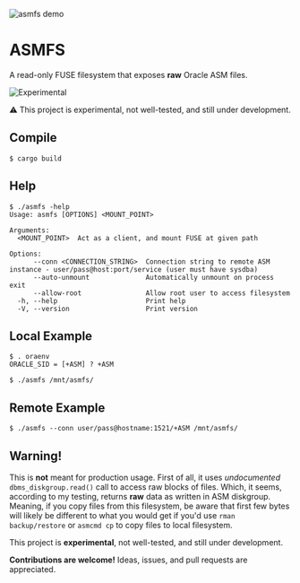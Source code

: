 ![asmfs demo](https://raw.githubusercontent.com/usrecnik/open-asmfs/master/docs/asmfs-demo.png)

# ASMFS

A read-only FUSE filesystem that exposes **raw** Oracle ASM files.

![Experimental](https://img.shields.io/badge/status-experimental-orange)

:warning: This project is experimental, not well-tested, and still under development.

## Compile

```
$ cargo build
```

## Help

```
$ ./asmfs -help
Usage: asmfs [OPTIONS] <MOUNT_POINT>

Arguments:
  <MOUNT_POINT>  Act as a client, and mount FUSE at given path

Options:
      --conn <CONNECTION_STRING>  Connection string to remote ASM instance - user/pass@host:port/service (user must have sysdba)
      --auto-unmount              Automatically unmount on process exit
      --allow-root                Allow root user to access filesystem
  -h, --help                      Print help
  -V, --version                   Print version
```

## Local Example

```
$ . oraenv
ORACLE_SID = [+ASM] ? +ASM

$ ./asmfs /mnt/asmfs/
```

## Remote Example

```
$ ./asmfs --conn user/pass@hostname:1521/+ASM /mnt/asmfs/
```

## Warning!

This is __not__ meant for production usage. First of all, it uses _undocumented_ `dbms_diskgroup.read()` call to
access raw blocks of files. Which, it seems, according to my testing, returns __raw__ data as written in ASM diskgroup. Meaning, if you
copy files from this filesystem, be aware that first few bytes will likely be different to what you would get if you'd use `rman backup/restore` or `asmcmd cp`
to copy files to local filesystem.

This project is **experimental**, not well-tested, and still under development.

**Contributions are welcome!** Ideas, issues, and pull requests are appreciated.

